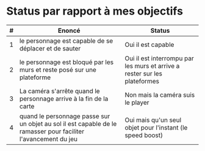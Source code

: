 # Status par rapport à mes objectifs

| # | Enoncé | Status |
|---|---|---|
|1|le personnage est capable de se déplacer et de sauter|Oui il est capable|
|2|le personnage est bloqué par les murs et reste posé sur une plateforme|Oui il est interrompu par les murs et arrive a rester sur les plateformes|
|3|La caméra s'arrête quand le personnage arrive à la fin de la carte|Non mais la caméra suis le player |
|4|quand le personnage passe sur un objet au sol il est capable de le ramasser pour faciliter l'avancement du jeu|Oui mais qu'un seul objet pour l'instant (le speed boost)|
